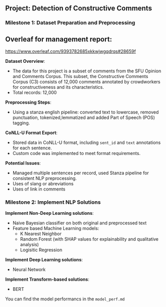 ## Project: Detection of Constructive Comments
### Milestone 1: Dataset Preparation and Preprocessing

## Overleaf for management report: 
https://www.overleaf.com/9393782685xkkwjwgqdrqs#28659f

**Dataset Overview**: 
- The data for this project is a subset of comments from the SFU Opinion and Comments Corpus. This subset, the Constructive Comments Corpus (C3) consists of 12,000 comments annotated by crowdworkers for constructiveness and its characteristics.
- Total records: 12,000

**Preprocessing Steps**:
- Using a stanza english pipeline: converted text to lowercase, removed punctuation, tokenized,lemmatized  and added Part of Speech (POS) tagging.

**CoNLL-U Format Export**:
- Stored data in CoNLL-U format, including `sent_id` and `text` annotations for each sentence.
- Custom code was implemented to meet format requirements.

**Potential Issues**:
- Managed multiple sentences per record, used Stanza pipeline for consistent NLP preprocessing.
- Uses of slang or abreviations
- Uses of link in comments

### Milestone 2: Implement NLP Solutions

**Implement Non-Deep Learning solutions**:
- Naive Bayesian classifier on both original and preprocessed text
- Feature based Machine Learning models:
    - K Nearest Neighbor
    - Random Forest (with SHAP values for explainability and qualitative analysis)
    - Logisitic Regression

**Implement Deep Learning solutions**:
- Neural Network

**Implement Transform-based solutions**:
- BERT

You can find the model performancs in the `model_perf.md`